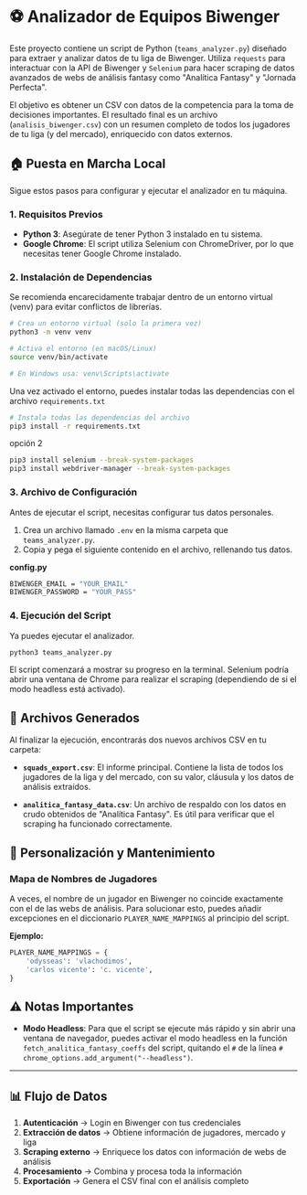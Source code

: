 # ⚽ Analizador de Equipos Biwenger

Este proyecto contiene un script de Python (`teams_analyzer.py`) diseñado para extraer y analizar datos de tu liga de Biwenger. Utiliza `requests` para interactuar con la API de Biwenger y `Selenium` para hacer scraping de datos avanzados de webs de análisis fantasy como "Analítica Fantasy" y "Jornada Perfecta".

El objetivo es obtener un CSV con datos de la competencia para la toma de decisiones importantes. El resultado final es un archivo (`analisis_biwenger.csv`) con un resumen completo de todos los jugadores de tu liga (y del mercado), enriquecido con datos externos.

## 🏠 Puesta en Marcha Local

Sigue estos pasos para configurar y ejecutar el analizador en tu máquina.

### 1. Requisitos Previos

- **Python 3**: Asegúrate de tener Python 3 instalado en tu sistema.
- **Google Chrome**: El script utiliza Selenium con ChromeDriver, por lo que necesitas tener Google Chrome instalado.

### 2. Instalación de Dependencias

Se recomienda encarecidamente trabajar dentro de un entorno virtual (venv) para evitar conflictos de librerías.

```bash
# Crea un entorno virtual (solo la primera vez)
python3 -m venv venv

# Activa el entorno (en macOS/Linux)
source venv/bin/activate

# En Windows usa: venv\Scripts\activate
```

Una vez activado el entorno, puedes instalar todas las dependencias con el archivo `requirements.txt`

```bash
# Instala todas las dependencias del archivo
pip3 install -r requirements.txt
```

opción 2

```bash
pip3 install selenium --break-system-packages
pip3 install webdriver-manager --break-system-packages
```

### 3. Archivo de Configuración

Antes de ejecutar el script, necesitas configurar tus datos personales.

1. Crea un archivo llamado `.env` en la misma carpeta que `teams_analyzer.py`.
2. Copia y pega el siguiente contenido en el archivo, rellenando tus datos.

**config.py**
```bash
BIWENGER_EMAIL = "YOUR_EMAIL"
BIWENGER_PASSWORD = "YOUR_PASS"
```

### 4. Ejecución del Script

Ya puedes ejecutar el analizador.

```bash
python3 teams_analyzer.py
```

El script comenzará a mostrar su progreso en la terminal. Selenium podría abrir una ventana de Chrome para realizar el scraping (dependiendo de si el modo headless está activado).

## 📂 Archivos Generados

Al finalizar la ejecución, encontrarás dos nuevos archivos CSV en tu carpeta:

- **`squads_export.csv`**: El informe principal. Contiene la lista de todos los jugadores de la liga y del mercado, con su valor, cláusula y los datos de análisis extraídos.

- **`analitica_fantasy_data.csv`**: Un archivo de respaldo con los datos en crudo obtenidos de "Analítica Fantasy". Es útil para verificar que el scraping ha funcionado correctamente.

## 🔧 Personalización y Mantenimiento

### Mapa de Nombres de Jugadores

A veces, el nombre de un jugador en Biwenger no coincide exactamente con el de las webs de análisis. Para solucionar esto, puedes añadir excepciones en el diccionario `PLAYER_NAME_MAPPINGS` al principio del script.

**Ejemplo:**
```python
PLAYER_NAME_MAPPINGS = {
    'odysseas': 'vlachodimos',
    'carlos vicente': 'c. vicente',
}
```

## ⚠️ Notas Importantes

- **Modo Headless**: Para que el script se ejecute más rápido y sin abrir una ventana de navegador, puedes activar el modo headless en la función `fetch_analitica_fantasy_coeffs` del script, quitando el `#` de la línea `# chrome_options.add_argument("--headless")`.

---

## 📊 Flujo de Datos

1. **Autenticación** → Login en Biwenger con tus credenciales
2. **Extracción de datos** → Obtiene información de jugadores, mercado y liga
3. **Scraping externo** → Enriquece los datos con información de webs de análisis
4. **Procesamiento** → Combina y procesa toda la información
5. **Exportación** → Genera el CSV final con el análisis completo